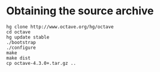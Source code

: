 # Obtaining the source archive

```
hg clone http://www.octave.org/hg/octave
cd octave
hg update stable
./bootstrap
./configure
make
make dist
cp octave-4.3.0+.tar.gz ..
```
